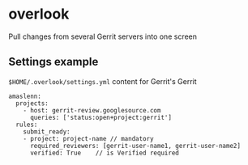 # overlook
Pull changes from several Gerrit servers into one screen

## Settings example
`$HOME/.overlook/settings.yml` content for Gerrit's Gerrit
```
amaslenn:
  projects:
    - host: gerrit-review.googlesource.com
      queries: ['status:open+project:gerrit']
  rules:
    submit_ready:
    - project: project-name // mandatory
      required_reviewers: [gerrit-user-name1, gerrit-user-name2]
      verified: True    // is Verified required
```
